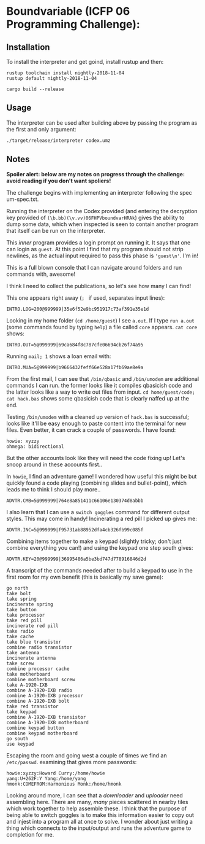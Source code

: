 # Boundvariable (ICFP 06 Programming Challenge):

## Installation

To install the interpreter and get goind, install rustup and then:

```
rustup toolchain install nightly-2018-11-04
rustup default nightly-2018-11-04

cargo build --release
```

## Usage

The interpreter can be used after building above by passing the program as the first and only argument:

```
./target/release/interpreter codex.umz
```

## Notes

**Spoiler alert: below are my notes on progress through the challenge: avoid reading if you don't want spoliers!**

The challenge begins with implementing an interpreter following the spec um-spec.txt.

Running the interpreter on the Codex provided (and entering the decryption key provided of `(\b.bb)(\v.vv)06FHPVboundvarHRAk`) gives the ability to dump some data, which when inspected is seen to contain another program that itself can be run on the interpreter.

This _inner_ program provides a login prompt on running it. It says that one can login as `guest`. At this point I find that my program should not strip newlines, as the actual input required to pass this phase is `'guest\n'`. I'm in!

This is a full blown console that I can navigate around folders and run commands with, awesome!

I think I need to collect the publications, so let's see how many I can find!

This one appears right away (`; ` if used, separates input lines):

```code
INTRO.LOG=200@999999|35e6f52e9bc951917c73af391e35e1d
```

Looking in my home folder (`cd /home/guest`) I see `a.out`. If I type `run a.out` (some commands found by typing `help`) a file called `core` appears. `cat core` shows:

```code
INTRO.OUT=5@999999|69ca684f8c787cfe06694cb26f74a95
```

Running `mail; 1` shows a loan email with:

```code
INTRO.MUA=5@999999|b9666432feff66e528a17fb69ae8e9a
```

From the first mail, I can see that `/bin/qbasic` and `/bin/umodem` are additional commands I can run. the former looks like it compiles qbasicish code and the latter looks like a way to write out files from input. `cd home/guest/code; cat hack.bas` shows some qbasicish code that is clearly naffed up at the end.

Testing `/bin/umodem` with a cleaned up version of `hack.bas` is successful; looks like it'll be easy enough to paste content into the terminal for new files. Even better, it can crack a couple of passwords. I have found:

```
howie: xyzzy
ohmega: bidirectional
```

But the other accounts look like they will need the code fixing up! Let's snoop around in these accounts first..

In `howie`, I find an adventure game! I wondered how useful this might be but quickly found a code playing (combining slides and bullet-point), which leads me to think I should play more..

```code
ADVTR.CMB=5@999999|764e8a851411c66106e130374d8abbb
```

I also learn that I can use a `switch goggles` command for different output styles. This may come in handy! Incinerating a red pill I picked up gives me:

```code
ADVTR.INC=5@999999|f95731ab88952dfa4cb326fb99c085f
```

Combining items together to make a keypad (slightly tricky; don't just combine everything you can!) and using the keypad one step south gives:

```code
ADVTR.KEY=20@999999|36995486a5be3bd747d778916846d2d
```

A transcript of the commands needed after to build a keypad to use in the first room for my own benefit (this is basically my save game):

```
go north
take bolt
take spring
incinerate spring
take button
take processor
take red pill
incinerate red pill
take radio
take cache
take blue transistor
combine radio transistor
take antenna
incinerate antenna
take screw
combine processor cache
take motherboard
combine motherboard screw
take A-1920-IXB
combine A-1920-IXB radio
combine A-1920-IXB processor
combine A-1920-IXB bolt
take red transistor
take keypad
combine A-1920-IXB transistor
combine A-1920-IXB motherboard
combine keypad button
combine keypad motherboard
go south
use keypad
```

Escaping the room and going west a couple of times we find an `/etc/passwd`. examining that gives more passwords:

```
howie:xyzzy:Howard Curry:/home/howie
yang:U+262F:Y Yang:/home/yang
hmonk:COMEFROM:Harmonious Monk:/home/hmonk
```

Looking around more, I can see that a _downloader_ and _uploader_ need assembling here. There are many, _many_ pieces scattered in nearby tiles which work together to help assemble these. I think that the purpose of being able to switch goggles is to make this information easier to copy out and injest into a program all at once to solve. I wonder about just writing a thing which connects to the input/output and runs the adventure game to completion for me.
